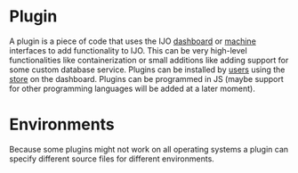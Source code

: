 # Plugin
A plugin is a piece of code that uses the IJO [dashboard](./dashboard.md) or [machine](./machine.md) interfaces to add functionality to IJO. This can be very high-level functionalities like containerization or small additions like adding support for some custom database service. Plugins can be installed by [users](./user.md) using the [store](./store.md) on the dashboard. Plugins can be programmed in JS (maybe support for other programming languages will be added at a later moment).

# Environments
Because some plugins might not work on all operating systems a plugin can specify different source files for different environments.